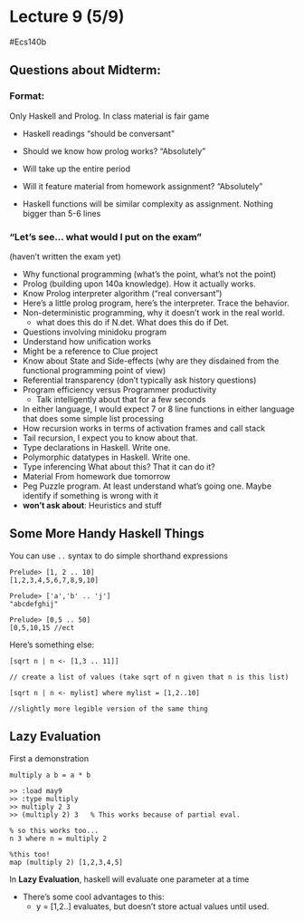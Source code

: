 # Lecture 9 (5/9)
#Ecs140b

## Questions about Midterm:
### Format:
Only Haskell and Prolog. In class material is fair game
* Haskell readings “should be conversant”
* Should we know how prolog works? “Absolutely”

* Will take up the entire period
* Will it feature material from homework assignment? “Absolutely”

* Haskell functions will be similar complexity as assignment. Nothing bigger than 5-6 lines

### “Let’s see… what would I put on the exam”
 (haven’t written the exam yet)
* Why functional programming (what’s the point, what’s not the point)
* Prolog (building upon 140a knowledge). How it actually works. 
* Know Prolog interpreter algorithm (“real conversant”)
* Here’s a little prolog program, here’s the interpreter. Trace the behavior.
* Non-deterministic programming, why it doesn’t work in the real world.
	* what does this do if N.det. What does this do if Det.
* Questions involving minidoku program
* Understand how unification works
* Might be a reference to Clue project 
* Know about State and Side-effects (why are they disdained from the functional programming point of view)
* Referential transparency (don’t typically ask history questions)
* Program efficiency versus Programmer productivity
	* Talk intelligently about that for a few seconds
* In either language, I would expect 7 or 8 line functions in either language that does some simple list processing
* How recursion works in terms of activation frames and call stack
* Tail recursion, I expect you to know about that.
* Type declarations in Haskell. Write one.
* Polymorphic datatypes in Haskell. Write one.
* Type inferencing
	 What about this? That it can do it? 
* Material From homework due tomorrow
* Peg Puzzle program. At least understand what’s going one. Maybe identify if something is wrong with it
* **won’t ask about**: Heuristics and stuff 


## Some More Handy Haskell Things
You can use `..` syntax to do simple shorthand expressions
```
Prelude> [1, 2 .. 10]
[1,2,3,4,5,6,7,8,9,10]

Prelude> ['a','b' .. 'j']
"abcdefghij"

Prelude> [0,5 .. 50]
[0,5,10,15 //ect
```

Here’s something else:
```
[sqrt n | n <- [1,3 .. 11]]

// create a list of values (take sqrt of n given that n is this list)

[sqrt n | n <- mylist] where mylist = [1,2..10]

//slightly more legible version of the same thing
```


## Lazy Evaluation
First a demonstration
```
multiply a b = a * b

>> :load may9
>> :type multiply
>> multiply 2 3
>> (multiply 2) 3   % This works because of partial eval.
 
% so this works too...
n 3 where n = multiply 2

%this too!
map (multiply 2) [1,2,3,4,5]
```


In **Lazy Evaluation**, haskell will evaluate one parameter at a time

* There’s some cool advantages to this:
	* y = [1,2..] evaluates, but doesn’t store actual values until used.